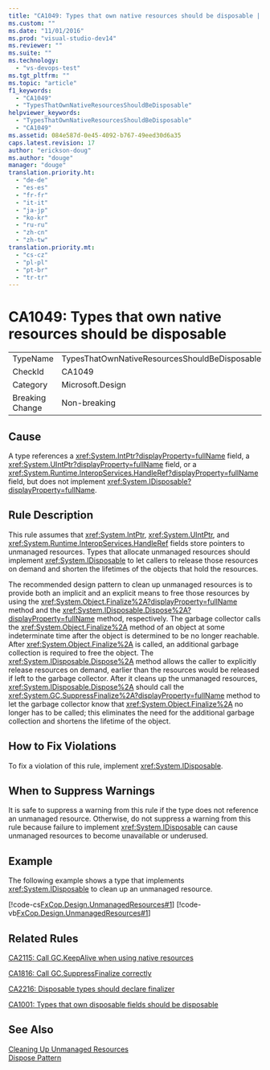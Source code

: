 ```yaml
---
title: "CA1049: Types that own native resources should be disposable | Microsoft Docs"
ms.custom: ""
ms.date: "11/01/2016"
ms.prod: "visual-studio-dev14"
ms.reviewer: ""
ms.suite: ""
ms.technology: 
  - "vs-devops-test"
ms.tgt_pltfrm: ""
ms.topic: "article"
f1_keywords: 
  - "CA1049"
  - "TypesThatOwnNativeResourcesShouldBeDisposable"
helpviewer_keywords: 
  - "TypesThatOwnNativeResourcesShouldBeDisposable"
  - "CA1049"
ms.assetid: 084e587d-0e45-4092-b767-49eed30d6a35
caps.latest.revision: 17
author: "erickson-doug"
ms.author: "douge"
manager: "douge"
translation.priority.ht: 
  - "de-de"
  - "es-es"
  - "fr-fr"
  - "it-it"
  - "ja-jp"
  - "ko-kr"
  - "ru-ru"
  - "zh-cn"
  - "zh-tw"
translation.priority.mt: 
  - "cs-cz"
  - "pl-pl"
  - "pt-br"
  - "tr-tr"
---
```

# CA1049: Types that own native resources should be disposable
|||  
|-|-|  
|TypeName|TypesThatOwnNativeResourcesShouldBeDisposable|  
|CheckId|CA1049|  
|Category|Microsoft.Design|  
|Breaking Change|Non-breaking|  
  
## Cause  
 A type references a <xref:System.IntPtr?displayProperty=fullName> field, a <xref:System.UIntPtr?displayProperty=fullName> field, or a <xref:System.Runtime.InteropServices.HandleRef?displayProperty=fullName> field, but does not implement <xref:System.IDisposable?displayProperty=fullName>.  
  
## Rule Description  
 This rule assumes that <xref:System.IntPtr>, <xref:System.UIntPtr>, and <xref:System.Runtime.InteropServices.HandleRef> fields store pointers to unmanaged resources. Types that allocate unmanaged resources should implement <xref:System.IDisposable> to let callers to release those resources on demand and shorten the lifetimes of the objects that hold the resources.  
  
 The recommended design pattern to clean up unmanaged resources is to provide both an implicit and an explicit means to free those resources by using the <xref:System.Object.Finalize%2A?displayProperty=fullName> method and the <xref:System.IDisposable.Dispose%2A?displayProperty=fullName> method, respectively. The garbage collector calls the <xref:System.Object.Finalize%2A> method of an object at some indeterminate time after the object is determined to be no longer reachable. After <xref:System.Object.Finalize%2A> is called, an additional garbage collection is required to free the object. The <xref:System.IDisposable.Dispose%2A> method allows the caller to explicitly release resources on demand, earlier than the resources would be released if left to the garbage collector. After it cleans up the unmanaged resources, <xref:System.IDisposable.Dispose%2A> should call the <xref:System.GC.SuppressFinalize%2A?displayProperty=fullName> method to let the garbage collector know that <xref:System.Object.Finalize%2A> no longer has to be called; this eliminates the need for the additional garbage collection and shortens the lifetime of the object.  
  
## How to Fix Violations  
 To fix a violation of this rule, implement <xref:System.IDisposable>.  
  
## When to Suppress Warnings  
 It is safe to suppress a warning from this rule if the type does not reference an unmanaged resource. Otherwise, do not suppress a warning from this rule because failure to implement <xref:System.IDisposable> can cause unmanaged resources to become unavailable or underused.  
  
## Example  
 The following example shows a type that implements <xref:System.IDisposable> to clean up an unmanaged resource.  
  
 [!code-cs[FxCop.Design.UnmanagedResources#1](../code-quality/codesnippet/CSharp/ca1049-types-that-own-native-resources-should-be-disposable_1.cs)]
 [!code-vb[FxCop.Design.UnmanagedResources#1](../code-quality/codesnippet/VisualBasic/ca1049-types-that-own-native-resources-should-be-disposable_1.vb)]  
  
## Related Rules  
 [CA2115: Call GC.KeepAlive when using native resources](../code-quality/ca2115-call-gc-keepalive-when-using-native-resources.md)  
  
 [CA1816: Call GC.SuppressFinalize correctly](../code-quality/ca1816-call-gc-suppressfinalize-correctly.md)  
  
 [CA2216: Disposable types should declare finalizer](../code-quality/ca2216-disposable-types-should-declare-finalizer.md)  
  
 [CA1001: Types that own disposable fields should be disposable](../code-quality/ca1001-types-that-own-disposable-fields-should-be-disposable.md)  
  
## See Also  
 [Cleaning Up Unmanaged Resources](../Topic/Cleaning%20Up%20Unmanaged%20Resources.md)   
 [Dispose Pattern](../Topic/Dispose%20Pattern.md)